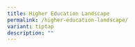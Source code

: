 ```yaml
---
title: Higher Education Landscape
permalink: /higher-education-landscape/
variant: tiptap
description: ""
---
```

